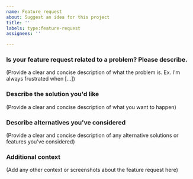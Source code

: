 ```yaml
---
name: Feature request
about: Suggest an idea for this project
title: ''
labels: type:feature-request
assignees: ''

---
```


### Is your feature request related to a problem? Please describe.
(Provide a clear and concise description of what the problem is. Ex. I'm always frustrated when [...])

### Describe the solution you'd like
(Provide a clear and concise description of what you want to happen)

### Describe alternatives you've considered
(Provide a clear and concise description of any alternative solutions or features you've considered)

### Additional context
(Add any other context or screenshots about the feature request here)
